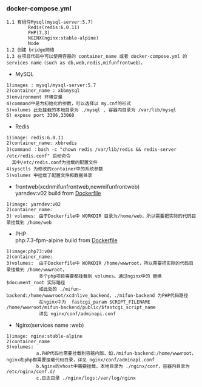 ### docker-compose.yml
```
1.1 有组件Mysql(mysql-server:5.7)
        Redis(redis:6.0.11)
        PHP(7.3)
        NGINX(nginx:stable-alpine)
        Node
1.2 创建 bridge网络
1.3 在项目代码中可以使用容器的 container_name 或者 docker-compose.yml 的 services name（such as db,web,redis,mifunfrontweb）。
 ```
 
 - MySQL
 ```
 1)images : mysql/mysql-server:5.7
 2)container_name : xbbmysql
 3)environment 环境变量
 4)command中是为初始化的参数，可以选择以 my.cnf的形式
 5)volumes 此处挂载的本地目录为 ./mysql , 容器内目录为 /var/lib/mysql
 6) expose port 3306,33060
 ```
 
 - Redis
 ```
 1)image: redis:6.0.11
 2)container_name: xbbredis
 3)command ：bash -c "chown redis /var/lib/redis && redis-server /etc/redis.conf" 启动命令
   其中/etc/redis.conf为挂载的配置文件
 4)sysctls 为修改的container中的系统参数
 5)volumes 中挂载了配置文件和数据目录
 ```
 
 - frontweb(xcdnmifunfrontweb,newmifunfrontweb)
 <br> yarndev:v02  build from [Dockerfile](./yarn/Dockerfile) 
 ```
 1)image: yarndev:v02 
 2)container_name: 
 3) volumes: 由于Dockerfile中 WORKDIR 目录为/home/web，所以需要把实际的代码目录挂载到 /home/web
 ```
- PHP
 <br> php:7.3-fpm-alpine  build from [Dockerfile](./php/Dockerfile)
```
1)image:php73:v04 
2)container_name: 
3)volumes:  由于Dockerfile中 WORKDIR /home/wwwroot，所以需要把实际的代码目录挂载到 /home/wwwroot，
            多个php项目需要都挂载到 volumes。通过nginx中的 替换 $document_root 实际路径
            如此处的 ./mifun-backend:/home/wwwroot/xcdnlive_backend，./mifun-backend 为PHP代码路径
            在nginx中为  fastcgi_param SCRIPT_FILENAME   /home/wwwroot/mifun-backend/public/$fastcgi_script_name
            详见 nginx/conf/adminapi.conf

```
- Nginx(services name :web)
```
1)image: nginx:stable-alpine
2)container_name
3)volumes: 
           a.PHP代码也需要挂载到容器内部，如./mifun-backend:/home/wwwroot，nginx和php都需要挂载代码目录，详见 nginx/conf/adminapi.conf
           b.Nginx的vhost中需要挂载，本地目录为 ./nginx/conf，容器内目录为 /etc/nginx/conf.d/
           c.日志目录 ./nginx/logs:/var/log/nginx
           
```
 
 
 
